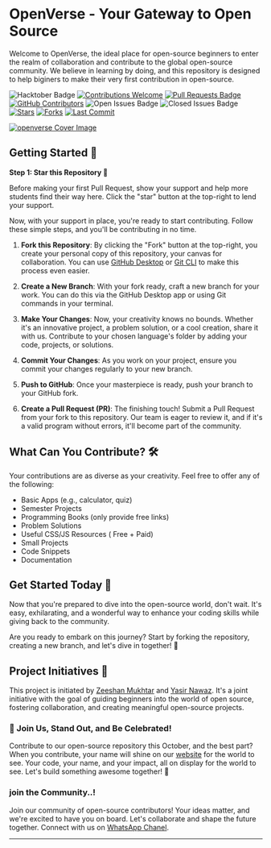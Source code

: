 # OpenVerse - Your Gateway to Open Source

Welcome to OpenVerse, the ideal place for open-source beginners to enter the realm of collaboration and contribute to the global open-source community. We believe in learning by doing, and this repository is designed to help biginers to make their very first contribution in open-source.

![Hacktober Badge](https://img.shields.io/badge/hacktoberfest-2023-blueviolet)
[![Contributions Welcome](https://img.shields.io/badge/Contributions-welcome-violet.svg?style=flat&logo=git)](https://github.com/ZeeshanMukhtar1/OpenVerse)
[![Pull Requests Badge](https://img.shields.io/github/issues-pr/ZeeshanMukhtar1/OpenVerse)](https://github.com/ZeeshanMukhtar1/OpenVerse/pulls)
[![GitHub Contributors](https://img.shields.io/github/contributors/ZeeshanMukhtar1/OpenVerse?color=2b9348)](https://github.com/ZeeshanMukhtar1/OpenVerse/graphs/contributors)
![Open Issues Badge](https://img.shields.io/github/issues/ZeeshanMukhtar1/OpenVerse?label=Open%20Issues&color=brightgreen)
![Closed Issues Badge](https://img.shields.io/github/issues-closed/ZeeshanMukhtar1/OpenVerse?label=Closed%20Issues&color=red)
[![Stars](https://img.shields.io/github/stars/ZeeshanMukhtar1/OpenVerse?style=social)](https://github.com/ZeeshanMukhtar1/OpenVerse/stargazers)
[![Forks](https://img.shields.io/github/forks/ZeeshanMukhtar1/OpenVerse?style=social)](https://github.com/ZeeshanMukhtar1/OpenVerse/network/members)
[![Last Commit](https://img.shields.io/github/last-commit/ZeeshanMukhtar1/OpenVerse)](https://github.com/ZeeshanMukhtar1/OpenVerse/commits/main)

[![openverse Cover Image](https://imageupload.io/ib/YqcolDpROBE04Xj_1698336537.png)](https://imageupload.io/y9IFyy8Q6sQIEaI)

## Getting Started 🚀

**Step 1: Star this Repository 🌟**

Before making your first Pull Request, show your support and help more students find their way here. Click the "star" button at the top-right to lend your support.

Now, with your support in place, you're ready to start contributing. Follow these simple steps, and you'll be contributing in no time.

1. **Fork this Repository**: By clicking the "Fork" button at the top-right, you create your personal copy of this repository, your canvas for collaboration. You can use [GitHub Desktop](https://desktop.github.com/) or [Git CLI](https://git-scm.com/downloads) to make this process even easier.

2. **Create a New Branch**: With your fork ready, craft a new branch for your work. You can do this via the GitHub Desktop app or using Git commands in your terminal.

3. **Make Your Changes**: Now, your creativity knows no bounds. Whether it's an innovative project, a problem solution, or a cool creation, share it with us. Contribute to your chosen language's folder by adding your code, projects, or solutions.

4. **Commit Your Changes**: As you work on your project, ensure you commit your changes regularly to your new branch.

5. **Push to GitHub**: Once your masterpiece is ready, push your branch to your GitHub fork.

6. **Create a Pull Request (PR)**: The finishing touch! Submit a Pull Request from your fork to this repository. Our team is eager to review it, and if it's a valid program without errors, it'll become part of the community.

## What Can You Contribute? 🛠️

Your contributions are as diverse as your creativity. Feel free to offer any of the following:

- Basic Apps (e.g., calculator, quiz)
- Semester Projects
- Programming Books (only provide free links)
- Problem Solutions
- Useful CSS/JS Resources ( Free + Paid)
- Small Projects
- Code Snippets
- Documentation

## Get Started Today 🌟

Now that you're prepared to dive into the open-source world, don't wait. It's easy, exhilarating, and a wonderful way to enhance your coding skills while giving back to the community.

Are you ready to embark on this journey? Start by forking the repository, creating a new branch, and let's dive in together! 🚀

## Project Initiatives 🚧

This project is initiated by [Zeeshan Mukhtar](https://zeeshan-resume.netlify.app/) and [Yasir Nawaz](https://yasir2002.github.io/). It's a joint initiative with the goal of guiding beginners into the world of open source, fostering collaboration, and creating meaningful open-source projects.

### 🚀 Join Us, Stand Out, and Be Celebrated!

Contribute to our open-source repository this October, and the best part? When you contribute, your name will shine on our [website](https://open-verse.netlify.app/) for the world to see. Your code, your name, and your impact, all on display for the world to see. Let's build something awesome together! 💪

### join the Community..!

Join our community of open-source contributors! Your ideas matter, and we're excited to have you on board. Let's collaborate and shape the future together. Connect with us on [WhatsApp Chanel](https://chat.whatsapp.com/JGsCMs4oJrE3uSBAUljiWr).

---

